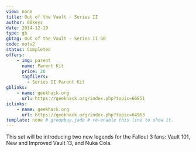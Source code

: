 ```yaml
---
view: none
title: Out of the Vault - Series II 
author: 00keys
date: 2014-12-19
type: gb
gbtag: Out of the Vault - Series II GB
code: ootv2
status: Completed
offers:
    - img: parent
      name: Parent Kit
      price: 20
      tagfilers:
        - Series II Parent Kit
gblinks:
    - name: geekhack.org
      url: https://geekhack.org/index.php?topic=66851
iclinks:
    - name: geekhack.org
      url: https://geekhack.org/index.php?topic=64963
template: none # groupbuy.jade # re-enable this line to show it.
---
```


This set will be introducing two new legends for the Fallout 3 fans: Vault 101, New and Improved Vault 13, and Nuka Cola.


<span class="more"> 
